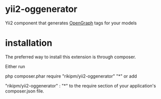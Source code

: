 # yii2-oggenerator
Yii2 component that generates [OpenGraph](http://ogp.me/) tags for your models

# installation
The preferred way to install this extension is through composer.

Either run

php composer.phar require "rikipm/yii2-oggenerator" "*"
or add

"rikipm/yii2-oggenerator" : "*"
to the require section of your application's composer.json file.
